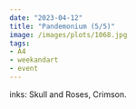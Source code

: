 ```yaml
---
date: "2023-04-12"
title: "Pandemonium (5/5)"
image: /images/plots/1068.jpg
tags:
- A4
- weekandart
- event
---
```


inks: Skull and Roses, Crimson.